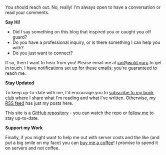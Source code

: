 You should reach out. No, really! I'm always open to have a conversation or read your comments.

**Say Hi!**

* Did I say something on this blog that inspired you or caught you off guard?
* Do you have a professional inquiry, or is there something I can help you with?
* Do you just want to connect?

If so, then I want to hear from you! Please email me at [ian@wold.guru](mailto:ian@wold.guru?subject=Hello) to get in touch. I have notifications set up for these emails; you're guaranteed to reach me.

**Stay Updated**

To keep up-to-date with me, I'd encourage you to [subscribe to my book club](https://buttondown.email/ianwold) where I share what I'm reading and what I've written. Otherwise, my [RSS feed](https://ian.wold.guru/feed.xml) has just my posts here.

This site is a [GitHub repository](https://github.com/IanWold/ianwold.github.io) - you can watch the repo or [follow me](https://github.com/IanWold) to stay up-to-date.

**Support my Work**

Finally, if you might want to help me out with server costs and the like (and put a big smile on my face) you can [buy me a coffee](https://ko-fi.com/ianwold)! I promise to spend it on servers and not coffee.
